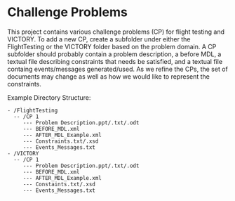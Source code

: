 # Challenge Problems

This project contains various challenge problems (CP) for flight testing and VICTORY. To add a new CP, create a subfolder under either the FlightTesting or the VICTORY folder based on the problem domain. A CP subfolder should probably contain a problem description, a before MDL, a textual file describing constraints that needs be satisfied, and a textual file containg events/messages generated/used. As we refine the CPs, the set of documents may change as well as how we would like to represent the constraints.


Example Directory Structure:

```
- /FlightTesting
  -- /CP 1
     --- Problem Description.ppt/.txt/.odt
     --- BEFORE_MDL.xml
     --- AFTER_MDL_Example.xml
     --- Constraints.txt/.xsd
     --- Events_Messages.txt
- /VICTORY
  -- /CP 1
     --- Problem Description.ppt/.txt/.odt
     --- BEFORE_MDL.xml
     --- AFTER_MDL_Example.xml
     --- Constaints.txt/.xsd
     --- Events_Messages.txt
```


